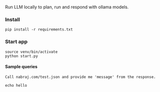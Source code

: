 
Run LLM locally to plan, run and respond with ollama models.


### Install

```
pip install -r requirements.txt
```


### Start app

```
source venv/bin/activate
python start.py
```



#### Sample queries

```
Call nabraj.com/test.json and provide me 'message' from the response.
```

```
echo hello
```
